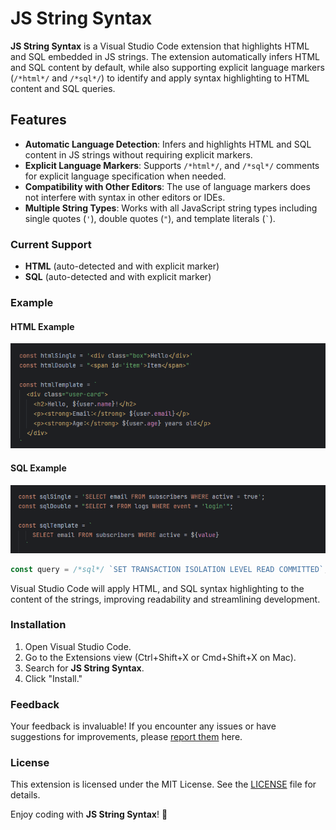 # JS String Syntax

**JS String Syntax** is a Visual Studio Code extension that highlights HTML and SQL embedded in JS strings. The extension automatically infers HTML and SQL content by default, while also supporting explicit language markers (`/*html*/` and `/*sql*/`) to identify and apply syntax highlighting to HTML content and SQL queries.

## Features

- **Automatic Language Detection**: Infers and highlights HTML and SQL content in JS strings without requiring explicit markers.
- **Explicit Language Markers**: Supports `/*html*/`, and `/*sql*/` comments for explicit language specification when needed.
- **Compatibility with Other Editors**: The use of language markers does not interfere with syntax in other editors or IDEs.
- **Multiple String Types**: Works with all JavaScript string types including single quotes (`'`), double quotes (`"`), and template literals (`` ` ``).

### Current Support

- **HTML** (auto-detected and with explicit marker)
- **SQL** (auto-detected and with explicit marker)

### Example

#### HTML Example

![html](./images/html_example.png)

#### SQL Example

![sql](./images/sql_example.png)

```js
const query = /*sql*/ `SET TRANSACTION ISOLATION LEVEL READ COMMITTED`;
```

Visual Studio Code will apply HTML, and SQL syntax highlighting to the content of the strings, improving readability and streamlining development.

### Installation

1. Open Visual Studio Code.
2. Go to the Extensions view (Ctrl+Shift+X or Cmd+Shift+X on Mac).
3. Search for **JS String Syntax**.
4. Click "Install."

### Feedback

Your feedback is invaluable! If you encounter any issues or have suggestions for improvements, please [report them](https://github.com/ericgomez/vscode-js-string-syntax/issues) here.

### License

This extension is licensed under the MIT License. See the [LICENSE](./LICENSE) file for details.

Enjoy coding with **JS String Syntax**! 🚀
